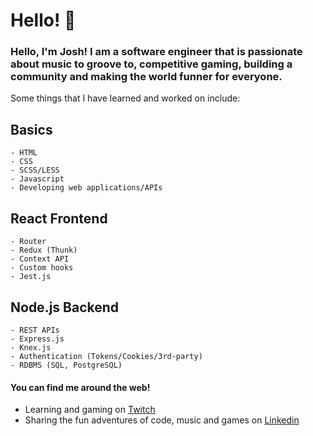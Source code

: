 # Hello! :vulcan_salute:

### Hello, I'm Josh! I am a software engineer that is passionate about music to groove to, competitive gaming, building a community and making the world funner for everyone. 

Some things that I have learned and worked on include:

## Basics
```
- HTML
- CSS
- SCSS/LESS
- Javascript
- Developing web applications/APIs
```

## React Frontend
```
- Router
- Redux (Thunk)
- Context API
- Custom hooks
- Jest.js
```

## Node.js Backend
```
- REST APIs
- Express.js
- Knex.js
- Authentication (Tokens/Cookies/3rd-party)
- RDBMS (SQL, PostgreSQL)
```

#### You can find me around the web! 
 - Learning and gaming on [Twitch](https://twitch.tv/spazdrum)
 - Sharing the fun adventures of code, music and games on [Linkedin](https://linkedin.com/in/jschmidt21)

